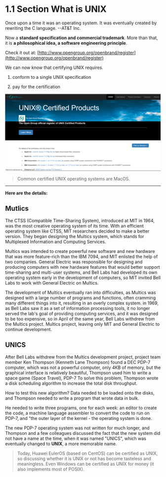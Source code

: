 # 1.1 Section What is UNIX

Once upon a time it was an operating system. It was eventually created by rewriting the C language. --AT&T Inc.

Now a **standard specification and commercial trademark**. More than that, it is **a philosophical idea, a software engineering principle**.

Check it out at: [http://www.opengroup.org/openbrand/register](http://www.opengroup.org/openbrand/register)

We can now know that certifying UNIX requires.

1. conform to a single UNIX specification

2. pay for the certification

![](../.gitbook/assets/pic1.png)

>Common certified UNIX operating systems are MacOS.

----

**Here are the details:**

## Mutlics

The CTSS (Compatible Time-Sharing System), introduced at MIT in 1964, was the most creative operating system of its time. With an efficient operating system like CTSS, MIT researchers decided to make a better version. They began designing the Multics system, which stands for Multiplexed Information and Computing Services.

Multics was intended to create powerful new software and new hardware that was more feature-rich than the IBM 7094, and MIT enlisted the help of two companies. General Electric was responsible for designing and producing computers with new hardware features that would better support time-sharing and multi-user systems, and Bell Labs had developed its own operating system early in the development of computers, so MIT invited Bell Labs to work with General Electric on Multics.

The development of Multics eventually ran into difficulties, as Multics was designed with a large number of programs and functions, often cramming many different things into it, resulting in an overly complex system. in 1969, as Bell Labs saw it as a set of information processing tools, it no longer served the lab's goal of providing computing services, and it was designed to be too expensive, so in April of the same year, Bell Labs withdrew from the Multics project. Multics project, leaving only MIT and General Electric to continue development.

## UNICS

After Bell Labs withdrew from the Multics development project, project team member Ken Thompson (Kenneth Lane Thompson) found a DEC PDP-7 computer, which was not a powerful computer, only 4KB of memory, but the graphical interface is relatively beautiful, Thompson used him to write a space game (Space Travel), PDP-7 To solve this problem, Thompson wrote a disk scheduling algorithm to increase the total disk throughput.

How to test this new algorithm? Data needed to be loaded onto the disks, and Thompson needed to write a program that wrote data in bulk.

He needed to write three programs, one for each week: an editor to create the code, a machine language assembler to convert the code to run on PDP-7, and "the outer layer of the kernel - the operating system is done.

The new PDP-7 operating system was not written for much longer, and Thompson and a few colleagues discussed the fact that the new system did not have a name at the time, when it was named "UNICS", which was eventually changed to **UNIX**, a more memorable name.

> Today, Huawei EulerOS (based on CentOS) can be certified as UNIX, so discussing whether it is UNIX or not has become tasteless and meaningless. Even Windows can be certified as UNIX for money (it also implements most of POSIX).
